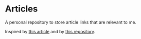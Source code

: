 # Articles

A personal repository to store article links that are relevant to me.

Inspired by [this article](https://towardsdatascience.com/how-to-organize-your-data-science-articles-with-github-b5b9427dad37) and by [this repository](https://github.com/khuyentran1401/machine-learning-articles).
